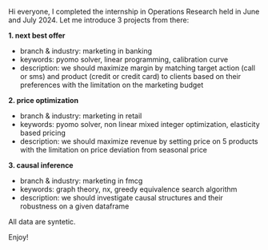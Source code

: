 Hi everyone,
I completed the internship in Operations Research held in June and July 2024.
Let me introduce 3 projects from there:

**1. next best offer**
- branch & industry: marketing in banking
- keywords: pyomo solver, linear programming, calibration curve 
- description: we should maximize margin by matching target action (call or sms) and product (credit or credit card) to clients based on their preferences with the limitation on the marketing budget

**2. price optimization**
- branch & industry: marketing in retail 
- keywords: pyomo solver, non linear mixed integer optimization, elasticity based pricing
- description: we should maximize revenue by setting price on 5 products with the limitation on price deviation from seasonal price 

**3. causal inference**
- branch & industry: marketing in fmcg
- keywords: graph theory, nx, greedy equivalence search algorithm
- description: we should investigate causal structures and their robustness on a given dataframe

All data are syntetic.

Enjoy!
